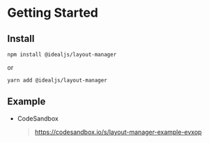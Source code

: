 # Getting Started

## Install

```
npm install @idealjs/layout-manager
```
or
```
yarn add @idealjs/layout-manager
```

## Example

- CodeSandbox
    > https://codesandbox.io/s/layout-manager-example-evxop
